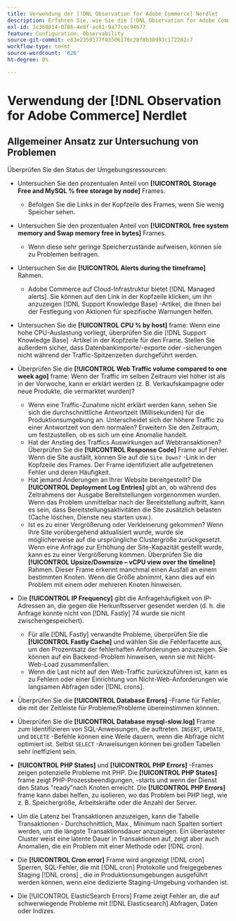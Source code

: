 ```yaml
---
title: Verwendung der [!DNL Observation for Adobe Commerce] Nerdlet
description: Erfahren Sie, wie Sie die [!DNL Observation for Adobe Commerce] Nerdlet
exl-id: 3c368814-0786-4e8f-ac81-9a77cec94677
feature: Configuration, Observability
source-git-commit: e83e2359377f03506178c28f8b30993c172282c7
workflow-type: tm+mt
source-wordcount: '626'
ht-degree: 0%

---
```


# Verwendung der [!DNL Observation for Adobe Commerce] Nerdlet

## Allgemeiner Ansatz zur Untersuchung von Problemen

Überprüfen Sie den Status der Umgebungsressourcen:

* Untersuchen Sie den prozentualen Anteil von **[!UICONTROL Storage Free and MySQL % free storage by node]** Frames.

   * Befolgen Sie die Links in der Kopfzeile des Frames, wenn Sie wenig Speicher sehen.

* Untersuchen Sie den prozentualen Anteil von **[!UICONTROL free system memory and Swap memory free in bytes]** Frames.

   * Wenn diese sehr geringe Speicherzustände aufweisen, können sie zu Problemen beitragen.

* Untersuchen Sie die **[!UICONTROL Alerts during the timeframe]** Rahmen.

   * Adobe Commerce auf Cloud-Infrastruktur bietet [!DNL Managed alerts]. Sie können auf den Link in der Kopfzeile klicken, um ihn anzuzeigen [!DNL Support Knowledge Base] -Artikel, die Ihnen bei der Festlegung von Aktionen für spezifische Warnungen helfen.

* Untersuchen Sie die **[!UICONTROL CPU % by host]** frame: Wenn eine hohe CPU-Auslastung vorliegt, überprüfen Sie die [!DNL Support Knowledge Base] -Artikel in der Kopfzeile für den Frame. Stellen Sie außerdem sicher, dass Datenbankimporte/-exporte oder -sicherungen nicht während der Traffic-Spitzenzeiten durchgeführt werden.

* Überprüfen Sie die **[!UICONTROL Web Traffic volume compared to one week ago]** frame: Wenn der Traffic im selben Zeitraum viel höher ist als in der Vorwoche, kann er erklärt werden (z. B. Verkaufskampagne oder neue Produkte, die vermarktet wurden)?
   * Wenn eine Traffic-Zunahme nicht erklärt werden kann, sehen Sie sich die durchschnittliche Antwortzeit (Millisekunden) für die Produktionsumgebung an. Unterscheidet sich der höhere Traffic zu einer Antwortzeit von dem normalen? Erweitern Sie den Zeitraum, um festzustellen, ob es sich um eine Anomalie handelt.
   * Hat der Anstieg des Traffics Auswirkungen auf Webtransaktionen? Überprüfen Sie die **[!UICONTROL Response Code]** Frame auf Fehler. Wenn die Site ausfällt, können Sie auf die `Site Down?` -Link in der Kopfzeile des Frames. Der Frame identifiziert alle aufgetretenen Fehler und deren Häufigkeit.
   * Hat jemand Änderungen an Ihrer Website bereitgestellt? Die **[!UICONTROL Deployment Log Entries]** gibt an, ob während des Zeitrahmens der Ausgabe Bereitstellungen vorgenommen wurden. Wenn das Problem unmittelbar nach der Bereitstellung auftritt, kann es sein, dass Bereitstellungsaktivitäten die Site zusätzlich belasten (Cache löschen, Dienste neu starten usw.).
   * Ist es zu einer Vergrößerung oder Verkleinerung gekommen? Wenn Ihre Site vorübergehend aktualisiert wurde, wurde sie möglicherweise auf die ursprüngliche Clustergröße zurückgesetzt. Wenn eine Anfrage zur Erhöhung der Site-Kapazität gestellt wurde, kann es zu einer Vergrößerung kommen. Überprüfen Sie die **[!UICONTROL Upsize/Downsize – vCPU view over the timeline]** Rahmen. Dieser Frame erkennt manchmal einen Ausfall an einem bestimmten Knoten. Wenn die Größe abnimmt, kann dies auf ein Problem mit einem oder mehreren Knoten hinweisen.

* Die **[!UICONTROL IP Frequency]** gibt die Anfragehäufigkeit von IP-Adressen an, die gegen die Herkunftsserver gesendet werden (d. h. die Anfrage konnte nicht von [!DNL Fastly] 74 wurde sie nicht zwischengespeichert).

   * Für alle [!DNL Fastly] verwandte Probleme, überprüfen Sie die **[!UICONTROL Fastly Cache]** und wählen Sie die Fehlerfacette aus, um den Prozentsatz der fehlerhaften Anforderungen anzuzeigen. Sie können auf ein Backend-Problem hinweisen, wenn sie mit Nicht-Web-Load zusammenfallen.
   * Wenn die Last nicht auf den Web-Traffic zurückzuführen ist, kann es zu Fehlern oder einer Einrichtung von Nicht-Web-Anforderungen wie langsamen Abfragen oder [!DNL crons].

* Überprüfen Sie die **[!UICONTROL Database Errors]** -Frame für Fehler, die mit der Zeitleiste für Probleme/Probleme übereinstimmen können.
* Überprüfen Sie die **[!UICONTROL Database mysql-slow.log]** Frame zum Identifizieren von SQL-Anweisungen, die auftreten. `INSERT`, `UPDATE`, und `DELETE` -Befehle können eine Weile dauern, wenn die Abfrage nicht optimiert ist. Selbst `SELECT` -Anweisungen können bei großen Tabellen sehr ineffizient sein.
* **[!UICONTROL PHP States]** und **[!UICONTROL PHP Errors]** -Frames zeigen potenzielle Probleme mit PHP. Die **[!UICONTROL PHP States]** frame zeigt PHP-Prozessbeendigungen, -starts und wenn der Dienst den Status &quot;ready&quot;nach Knoten erreicht. Die **[!UICONTROL PHP Errors]** frame kann dabei helfen, zu isolieren, wo das Problem bei PHP liegt, wie z. B. Speichergröße, Arbeitskräfte oder die Anzahl der Server.
* Um die Latenz bei Transaktionen anzuzeigen, kann die Tabelle Transaktionen - Durchschnittlich, Max., Minimum nach Spalten sortiert werden, um die längste Transaktionsdauer anzuzeigen. Ein überlasteter Cluster weist eine latente Dauer in Transaktionen auf, zeigt aber auch Anomalien, die ein Problem mit einer Methode oder [!DNL cron].
* Die **[!UICONTROL Cron error]** Frame wird angezeigt [!DNL cron] Sperren, SQL-Fehler, die mit [!DNL cron] Protokolle und freigegebenes Staging [!DNL crons] , die in Produktionsumgebungen ausgeführt werden können, wenn eine dedizierte Staging-Umgebung vorhanden ist.
* Die [!UICONTROL ElasticSearch Errors] Frame zeigt Fehler an, die auf schwerwiegende Probleme mit [!DNL Elasticsearch] Abfragen, Daten oder Indizes.
